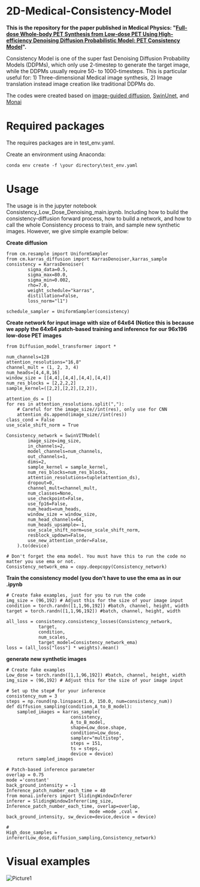 
# 2D-Medical-Consistency-Model
**This is the repository for the paper published in Medical Physics: "[Full-dose Whole-body PET Synthesis from Low-dose PET Using High-efficiency Denoising Diffusion Probabilistic Model: PET Consistency Model](https://iopscience.iop.org/article/10.1088/1361-6560/acca5c/meta)".**

Consistency Model is one of the super fast Denoising Diffusion Probability Models (DDPMs), which only use 2-timestep to generate the target image, while the DDPMs usually require 50- to 1000-timesteps. This is particular useful for: 1) Three-dimensional Medical image synthesis, 2) Image translation instead image creation like traditional DDPMs do.

The codes were created based on [image-guided diffusion](https://github.com/openai/guided-diffusion), [SwinUnet](https://github.com/HuCaoFighting/Swin-Unet), and [Monai](https://monai.io/)

# Required packages

The requires packages are in test_env.yaml.

Create an environment using Anaconda:
```
conda env create -f \your directory\test_env.yaml
```

# Usage

The usage is in the jupyter notebook Consistency_Low_Dose_Denoising_main.ipynb. Including how to build the consistency-diffusion forward process, how to build a network, and how to call the whole Consistency process to train, and sample new synthetic images. However, we give simple example below:

**Create diffusion**
```
from cm.resample import UniformSampler
from cm.karras_diffusion import KarrasDenoiser,karras_sample
consistency = KarrasDenoiser(        
        sigma_data=0.5,
        sigma_max=80.0,
        sigma_min=0.002,
        rho=7.0,
        weight_schedule="karras",
        distillation=False,
        loss_norm="l1")

schedule_sampler = UniformSampler(consistency)
```

**Create network for input image with size of 64x64 (Notice this is because we apply the 64x64 patch-based training and inference for our 96x196 low-dose PET images**
```
from Diffusion_model_transformer import *

num_channels=128
attention_resolutions="16,8"
channel_mult = (1, 2, 3, 4)
num_heads=[4,4,8,16]
window_size = [[4,4],[4,4],[4,4],[4,4]]
num_res_blocks = [2,2,2,2]
sample_kernel=([2,2],[2,2],[2,2]),

attention_ds = []
for res in attention_resolutions.split(","):
    # Careful for the image_size//int(res), only use for CNN
    attention_ds.append(image_size//int(res))
class_cond = False
use_scale_shift_norm = True

Consistency_network = SwinVITModel(
        image_size=img_size,
        in_channels=2,
        model_channels=num_channels,
        out_channels=1,
        dims=2,
        sample_kernel = sample_kernel,
        num_res_blocks=num_res_blocks,
        attention_resolutions=tuple(attention_ds),
        dropout=0,
        channel_mult=channel_mult,
        num_classes=None,
        use_checkpoint=False,
        use_fp16=False,
        num_heads=num_heads,
        window_size = window_size,
        num_head_channels=64,
        num_heads_upsample=-1,
        use_scale_shift_norm=use_scale_shift_norm,
        resblock_updown=False,
        use_new_attention_order=False,
    ).to(device)

# Don't forget the ema model. You must have this to run the code no matter you use ema or not.
Consistency_network_ema = copy.deepcopy(Consistency_network)
```

**Train the consistency model (you don't have to use the ema as in our .ipynb**
```
# Create fake examples, just for you to run the code
img_size = (96,192) # Adjust this for the size of your image input
condition = torch.randn([1,1,96,192]) #batch, channel, height, width
target = torch.randn([1,1,96,192]) #batch, channel, height, width

all_loss = consistency.consistency_losses(Consistency_network,
            target,
            condition,
            num_scales,
            target_model=Consistency_network_ema)
loss = (all_loss["loss"] * weights).mean()
```

**generate new synthetic images**
```
# Create fake examples
Low_dose = torch.randn([1,1,96,192]) #batch, channel, height, width
img_size = (96,192) # Adjust this for the size of your image input

# Set up the step# for your inference
consistency_num = 3
steps = np.round(np.linspace(1.0, 150.0, num=consistency_num))
def diffusion_sampling(condition,A_to_B_model):
    sampled_images = karras_sample(
                        consistency,
                        A_to_B_model,
                        shape=Low_dose.shape,
                        condition=Low_dose,
                        sampler="multistep",
                        steps = 151,
                        ts = steps,
                        device = device)
    return sampled_images

# Patch-based inference parameter
overlap = 0.75
mode ='constant'
back_ground_intensity = -1
Inference_patch_number_each_time = 40
from monai.inferers import SlidingWindowInferer
inferer = SlidingWindowInferer(img_size, Inference_patch_number_each_time, overlap=overlap,
                               mode =mode ,cval = back_ground_intensity, sw_device=device,device = device)

# 
High_dose_samples = inferer(Low_dose,diffusion_sampling,Consistency_network)  
```


# Visual examples
![Picture1](https://github.com/shaoyanpan/Full-dose-Whole-body-PET-Synthesis-from-Low-dose-PET-Using-Consistency-Model/assets/89927506/a42573ba-6765-41e1-acae-6b7a8b27cad7)

